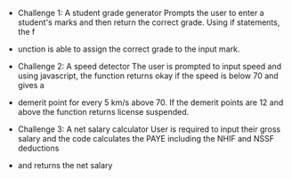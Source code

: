 * Challenge 1: A student grade generator Prompts the user to enter a student's marks and then return the correct grade. Using if statements, the f
* unction is able to assign the correct grade to the input mark.

* Challenge 2: A speed detector The user is prompted to input speed and using javascript, the function returns okay if the speed is below 70 and gives a
* demerit point for every 5 km/s above 70. If the demerit points are 12 and above the function returns license suspended.

* Challenge 3: A net salary calculator User is required to input their gross salary and the code calculates the PAYE including the NHIF and NSSF deductions
*  and returns the net salary

